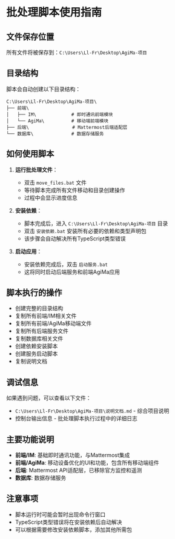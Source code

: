 # 批处理脚本使用指南

## 文件保存位置

所有文件将被保存到：`C:\Users\Ll-Fr\Desktop\AgiMa-项目`

## 目录结构

脚本会自动创建以下目录结构：

```
C:\Users\Ll-Fr\Desktop\AgiMa-项目\
├── 前端\
│   ├── IM\             # 即时通讯前端模块
│   └── AgiMa\          # 移动端前端模块
├── 后端\                # Mattermost后端适配层
└── 数据库\              # 数据存储服务
```

## 如何使用脚本

1. **运行批处理文件**：
   - 双击 `move_files.bat` 文件
   - 等待脚本完成所有文件移动和目录创建操作
   - 过程中会显示进度信息

2. **安装依赖**：
   - 脚本完成后，进入 `C:\Users\Ll-Fr\Desktop\AgiMa-项目` 目录
   - 双击 `安装依赖.bat` 安装所有必要的依赖和类型声明包
   - 该步骤会自动解决所有TypeScript类型错误

3. **启动应用**：
   - 安装依赖完成后，双击 `启动服务.bat`
   - 这将同时启动后端服务和前端AgiMa应用

## 脚本执行的操作

- 创建完整的目录结构
- 复制所有前端/IM相关文件
- 复制所有前端/AgiMa移动端文件
- 复制所有后端服务文件
- 复制数据库相关文件
- 创建依赖安装脚本
- 创建服务启动脚本
- 复制说明文档

## 调试信息

如果遇到问题，可以查看以下文件：
- `C:\Users\Ll-Fr\Desktop\AgiMa-项目\说明文档.md` - 综合项目说明
- 控制台输出信息 - 批处理脚本执行过程中的详细日志

## 主要功能说明

- **前端/IM**: 基础即时通讯功能，与Mattermost集成
- **前端/AgiMa**: 移动设备优化的UI和功能，包含所有移动端组件
- **后端**: Mattermost API适配层，已移除官方监控和遥测
- **数据库**: 数据存储服务

## 注意事项

- 脚本运行时可能会暂时出现命令行窗口
- TypeScript类型错误将在安装依赖后自动解决
- 可以根据需要修改安装依赖脚本，添加其他所需包